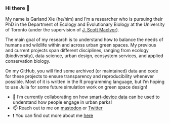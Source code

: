 ### Hi there 👋

My name is Garland Xie (he/him) and I’m a researcher who is pursuing their PhD in the Department of Ecology and Evolutionary Biology at the University of Toronto (under the supervision of [J. Scott MacIvor](https://www.macivorlab.ca)). 

The main goal of my research is to understand how to balance the needs of humans and wildlife within and across urban green spaces. My previous and current projects span different disciplines, ranging from ecology (biodiversity), data science, urban design, ecosystem services, and applied conservation biology.

On my GitHub, you will find some archived (or maintained) data and code for these projects to ensure transparency and reproducibility whenever possible. Most of it is written in the R programming language, but I’m hoping to use Julia for some future simulation work on green space design!

- 🔭 I’m currently collaborating on how [smart-device data](https://apexrms.com/anonymized-smart-device-data-in-green-spaces/) can be used to understand how people engage in urban parks!
- 📫 Reach out to me on [mastodon](https://ecoevo.social/@garlandxie) or [Twitter](https://twitter.com/GarlandXie)
- ❗ You can find out more about me [here](https://linktr.ee/garlandxie)

